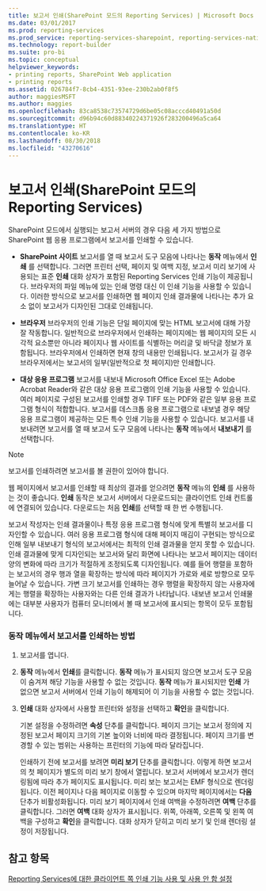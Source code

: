 ```yaml
---
title: 보고서 인쇄(SharePoint 모드의 Reporting Services) | Microsoft Docs
ms.date: 03/01/2017
ms.prod: reporting-services
ms.prod_service: reporting-services-sharepoint, reporting-services-native
ms.technology: report-builder
ms.suite: pro-bi
ms.topic: conceptual
helpviewer_keywords:
- printing reports, SharePoint Web application
- printing reports
ms.assetid: 026784f7-8cb4-4351-93ee-230b2ab0f8f5
author: maggiesMSFT
ms.author: maggies
ms.openlocfilehash: 83ca8538c73574729d6be05c08acccd40491a50d
ms.sourcegitcommit: d96b94c60d88340224371926f283200496a5ca64
ms.translationtype: HT
ms.contentlocale: ko-KR
ms.lasthandoff: 08/30/2018
ms.locfileid: "43270616"
---
```

# <a name="print-a-report-reporting-services-in-sharepoint-mode"></a>보고서 인쇄(SharePoint 모드의 Reporting Services)
  SharePoint 모드에서 실행되는 보고서 서버의 경우 다음 세 가지 방법으로 SharePoint 웹 응용 프로그램에서 보고서를 인쇄할 수 있습니다.  
  
-   **SharePoint 사이트** 보고서를 열 때 보고서 도구 모음에 나타나는 **동작** 메뉴에서 **인쇄** 를 선택합니다. 그러면 프린터 선택, 페이지 및 여백 지정, 보고서 미리 보기에 사용되는 표준 **인쇄** 대화 상자가 포함된 Reporting Services 인쇄 기능이 제공됩니다. 브라우저의 파일 메뉴에 있는 인쇄 명령 대신 이 인쇄 기능을 사용할 수 있습니다. 이러한 방식으로 보고서를 인쇄하면 웹 페이지 인쇄 결과물에 나타나는 추가 요소 없이 보고서가 디자인된 그대로 인쇄됩니다.  
  
-   **브라우저** 브라우저의 인쇄 기능은 단일 페이지에 맞는 HTML 보고서에 대해 가장 잘 작동합니다. 일반적으로 브라우저에서 인쇄하는 페이지에는 웹 페이지의 모든 시각적 요소뿐만 아니라 페이지나 웹 사이트를 식별하는 머리글 및 바닥글 정보가 포함됩니다. 브라우저에서 인쇄하면 현재 창의 내용만 인쇄됩니다. 보고서가 길 경우 브라우저에서는 보고서의 일부(일반적으로 첫 페이지)만 인쇄합니다.  
  
-   **대상 응용 프로그램** 보고서를 내보내 Microsoft Office Excel 또는 Adobe Acrobat Reader와 같은 대상 응용 프로그램의 인쇄 기능을 사용할 수 있습니다. 여러 페이지로 구성된 보고서를 인쇄할 경우 TIFF 또는 PDF와 같은 일부 응용 프로그램 형식이 적합합니다. 보고서를 데스크톱 응용 프로그램으로 내보낼 경우 해당 응용 프로그램이 제공하는 모든 특수 인쇄 기능을 사용할 수 있습니다. 보고서를 내보내려면 보고서를 열 때 보고서 도구 모음에 나타나는 **동작** 메뉴에서 **내보내기** 를 선택합니다.  
  
> [!NOTE]  
>  보고서를 인쇄하려면 보고서를 볼 권한이 있어야 합니다.  
  
 웹 페이지에서 보고서를 인쇄할 때 최상의 결과를 얻으려면 **동작** 메뉴의 **인쇄** 를 사용하는 것이 좋습니다. **인쇄** 동작은 보고서 서버에서 다운로드되는 클라이언트 인쇄 컨트롤에 연결되어 있습니다. 다운로드는 처음 **인쇄**를 선택할 때 한 번 수행됩니다.  
  
 보고서 작성자는 인쇄 결과물이나 특정 응용 프로그램 형식에 맞게 특별히 보고서를 디자인할 수 있습니다. 여러 응용 프로그램 형식에 대해 페이지 매김이 구현되는 방식으로 인해 일부 내보내기 형식의 보고서에서는 최적의 인쇄 결과물을 얻지 못할 수 있습니다. 인쇄 결과물에 맞게 디자인되는 보고서와 달리 화면에 나타나는 보고서 페이지는 데이터 양의 변화에 따라 크기가 적절하게 조정되도록 디자인됩니다. 예를 들어 행렬을 포함하는 보고서의 경우 행과 열을 확장하는 방식에 따라 페이지가 가로와 세로 방향으로 모두 늘어날 수 있습니다. 가변 크기 보고서를 인쇄하는 경우 행렬을 확장하지 않는 사용자에게는 행렬을 확장하는 사용자와는 다른 인쇄 결과가 나타납니다. 내보낸 보고서 인쇄물에는 대부분 사용자가 컴퓨터 모니터에서 볼 때 보고서에 표시되는 항목이 모두 포함됩니다.  
  
### <a name="how-to-print-reports-from-the-actions-menu"></a>동작 메뉴에서 보고서를 인쇄하는 방법  
  
1.  보고서를 엽니다.  
  
2.  **동작** 메뉴에서 **인쇄**를 클릭합니다. **동작** 메뉴가 표시되지 않으면 보고서 도구 모음이 숨겨져 해당 기능을 사용할 수 없는 것입니다. **동작** 메뉴가 표시되지만 **인쇄** 가 없으면 보고서 서버에서 인쇄 기능이 해제되어 이 기능을 사용할 수 없는 것입니다.  
  
3.  **인쇄** 대화 상자에서 사용할 프린터와 설정을 선택하고 **확인**을 클릭합니다.  
  
     기본 설정을 수정하려면 **속성** 단추를 클릭합니다. 페이지 크기는 보고서 정의에 지정된 보고서 페이지 크기의 기본 높이와 너비에 따라 결정됩니다. 페이지 크기를 변경할 수 있는 범위는 사용하는 프린터의 기능에 따라 달라집니다.  
  
     인쇄하기 전에 보고서를 보려면 **미리 보기** 단추를 클릭합니다. 이렇게 하면 보고서의 첫 페이지가 별도의 미리 보기 창에서 열립니다. 보고서 서버에서 보고서가 렌더링됨에 따라 추가 페이지도 표시됩니다. 미리 보는 보고서는 EMF 형식으로 렌더링됩니다. 이전 페이지나 다음 페이지로 이동할 수 있으며 마지막 페이지에서는 **다음** 단추가 비활성화됩니다. 미리 보기 페이지에서 인쇄 여백을 수정하려면 **여백** 단추를 클릭합니다. 그러면 **여백** 대화 상자가 표시됩니다. 위쪽, 아래쪽, 오른쪽 및 왼쪽 여백을 구성하고 **확인**을 클릭합니다. 대화 상자가 닫히고 미리 보기 및 인쇄 렌더링 설정이 저장됩니다.  
  
## <a name="see-also"></a>참고 항목  
 [Reporting Services에 대한 클라이언트 쪽 인쇄 기능 사용 및 사용 안 함 설정](../../reporting-services/report-server/enable-and-disable-client-side-printing-for-reporting-services.md)  
  
  

